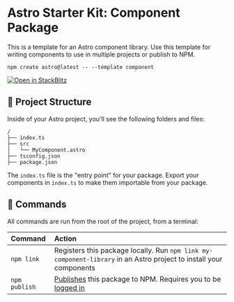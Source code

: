 # Astro Starter Kit: Component Package

This is a template for an Astro component library. Use this template for writing components to use in multiple projects or publish to NPM.

```
npm create astro@latest -- --template component
```

[![Open in StackBlitz](https://developer.stackblitz.com/img/open_in_stackblitz.svg)](https://stackblitz.com/github/withastro/astro/tree/latest/examples/non-html-pages)


## 🚀 Project Structure

Inside of your Astro project, you'll see the following folders and files:

```
/
├── index.ts
├── src
│   └── MyComponent.astro
├── tsconfig.json
├── package.json
```

The `index.ts` file is the "entry point" for your package. Export your components in `index.ts` to make them importable from your package.

## 🧞 Commands
All commands are run from the root of the project, from a terminal:

| Command                | Action                                           |
| :--------------------- | :----------------------------------------------- |
| `npm link`              | Registers this package locally. Run `npm link my-component-library` in an Astro project to install your components
| `npm publish` | [Publishes](https://docs.npmjs.com/creating-and-publishing-unscoped-public-packages#publishing-unscoped-public-packages) this package to NPM. Requires you to be [logged in](https://docs.npmjs.com/cli/v8/commands/npm-adduser)
